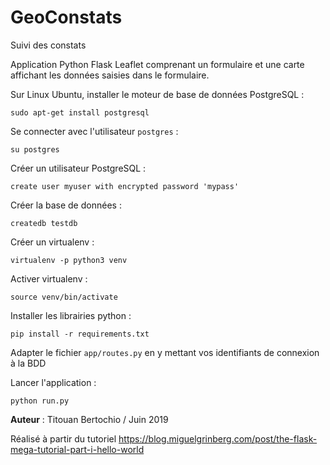 # GeoConstats

Suivi des constats

Application Python Flask Leaflet comprenant un formulaire et une carte affichant les données saisies dans le formulaire.

Sur Linux Ubuntu, installer le moteur de base de données PostgreSQL :

`sudo apt-get install postgresql`

Se connecter avec l'utilisateur ``postgres`` :

`su postgres`

Créer un utilisateur PostgreSQL :

`create user myuser with encrypted password 'mypass'`

Créer la base de données :

`createdb testdb`

Créer un virtualenv :

`virtualenv -p python3 venv`

Activer virtualenv :

`source venv/bin/activate`

Installer les librairies python :

`pip install -r requirements.txt`

Adapter le fichier `app/routes.py` en y mettant vos identifiants de connexion à la BDD

Lancer l'application :

`python run.py`

**Auteur** : Titouan Bertochio / Juin 2019

Réalisé à partir du tutoriel https://blog.miguelgrinberg.com/post/the-flask-mega-tutorial-part-i-hello-world
